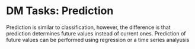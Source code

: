 # DM Tasks: Prediction 

Prediction is similar to classification, however, the difference is that prediction determines future values instead of current ones. 
Prediction of future values can be performed using regression or a time series analyusis 


